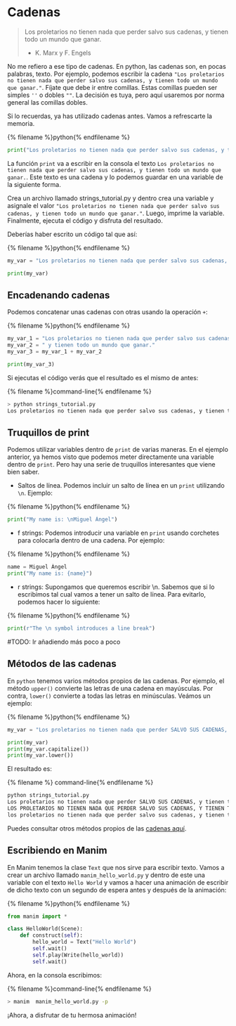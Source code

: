 # Cadenas

> Los proletarios no tienen nada que perder salvo sus cadenas, y tienen todo un mundo que ganar.
> - K. Marx y F. Engels

No me refiero a ese tipo de cadenas. En python, las cadenas son, en pocas palabras, texto. Por ejemplo, podemos escribir la cadena `"Los proletarios no tienen nada que perder salvo sus cadenas, y tienen todo un mundo que ganar."`. Fíjate que debe ir entre comillas. Estas comillas pueden ser simples `''` o dobles `""`. La decisión es tuya, pero aquí usaremos por norma general las comillas dobles. 

Si lo recuerdas, ya has utilizado cadenas antes. Vamos a refrescarte la memoria. 

{% filename %}python{% endfilename %}
```python
print("Los proletarios no tienen nada que perder salvo sus cadenas, y tienen todo un mundo que ganar.")
```

La función `print` va a escribir en la consola el texto `Los proletarios no tienen nada que perder salvo sus cadenas, y tienen todo un mundo que ganar.`. Este texto es una cadena y lo podemos guardar en una variable de la siguiente forma.


Crea un archivo llamado strings_tutorial.py y dentro crea una variable y asignale el valor `"Los proletarios no tienen nada que perder salvo sus cadenas, y tienen todo un mundo que ganar."`. Luego, imprime la variable. Finalmente, ejecuta el código y disfruta del resultado. 

Deberías haber escrito un código tal que así:

{% filename %}python{% endfilename %}
```python
my_var = "Los proletarios no tienen nada que perder salvo sus cadenas, y tienen todo un mundo que ganar."

print(my_var)
```

## Encadenando cadenas

Podemos concatenar unas cadenas con otras usando la operación `+`:

{% filename %}python{% endfilename %}
```python
my_var_1 = "Los proletarios no tienen nada que perder salvo sus cadenas,"
my_var_2 = " y tienen todo un mundo que ganar."
my_var_3 = my_var_1 + my_var_2

print(my_var_3)
```

Si ejecutas el código verás que el resultado es el mismo de antes:

{% filename %}command-line{% endfilename %}
```bash
> python strings_tutorial.py
Los proletarios no tienen nada que perder salvo sus cadenas, y tienen todo un mundo que ganar.
```


## Truquillos de print

Podemos utilizar variables dentro de `print` de varias maneras. En el ejemplo anterior, ya hemos visto que podemos meter directamente una variable dentro de `print`. Pero hay una serie de truquillos interesantes que viene bien saber. 

* Saltos de línea. Podemos incluir un salto de línea en un `print` utilizando `\n`. Ejemplo:

{% filename %}python{% endfilename %}
```python
print("My name is: \nMiguel Ángel")
```

* f strings: Podemos introducir una variable en `print` usando corchetes para colocarla dentro de una cadena. Por ejemplo:

{% filename %}python{% endfilename %}
```python
name = Miguel Ángel
print("My name is: {name}")
```

* r strings: Supongamos que queremos escribir \n. Sabemos que si lo escribimos tal cual vamos a tener un salto de línea. Para evitarlo, podemos hacer lo siguiente: 

{% filename %}python{% endfilename %}
```python
print(r"The \n symbol introduces a line break")
```

#TODO: Ir añadiendo más poco a poco

## Métodos de las cadenas

En `python` tenemos varios métodos propios de las cadenas. Por ejemplo, el método `upper()` convierte las letras de una cadena en mayúsculas. Por contra, `lower()` convierte a todas las letras en minúsculas. Veámos un ejemplo:

{% filename %}python{% endfilename %}
```python
my_var = "Los proletarios no tienen nada que perder SALVO SUS CADENAS, y tienen todo un mundo que ganar."

print(my_var)
print(my_var.capitalize())
print(my_var.lower())
```

El resultado es:

{% filename %} command-line{% endfilename %}
```bash
python strings_tutorial.py
Los proletarios no tienen nada que perder SALVO SUS CADENAS, y tienen todo un mundo que ganar.
LOS PROLETARIOS NO TIENEN NADA QUE PERDER SALVO SUS CADENAS, Y TIENEN TODO UN MUNDO QUE GANAR.
los proletarios no tienen nada que perder salvo sus cadenas, y tienen todo un mundo que ganar.
```

Puedes consultar otros métodos propios de las [cadenas aquí](https://www.w3schools.com/python/python_ref_string.asp).


## Escribiendo en Manim

En Manim tenemos la clase `Text` que nos sirve para escribir texto. Vamos a crear un archivo llamado `manim_hello_world.py` y dentro de este una variable con el texto `Hello World` y vamos a hacer una animación de escribir de dicho texto con un segundo de espera antes y después de la animación:

{% filename %}python{% endfilename %}
```python
from manim import *

class HelloWorld(Scene):
    def construct(self):
        hello_world = Text("Hello World")
        self.wait()
        self.play(Write(hello_world))
        self.wait()
```

Ahora, en la consola escribimos:

{% filename %}command-line{% endfilename %}
```bash
> manim  manim_hello_world.py -p
```

¡Ahora, a disfrutar de tu hermosa animación!